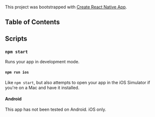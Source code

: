 This project was bootstrapped with [Create React Native App](https://github.com/react-community/create-react-native-app).

## Table of Contents

##  Scripts

### `npm start`

Runs your app in development mode.

#### `npm run ios`

Like `npm start`, but also attempts to open your app in the iOS Simulator if you're on a Mac and have it installed.

#### Android

This app has not been tested on Android. iOS only.
